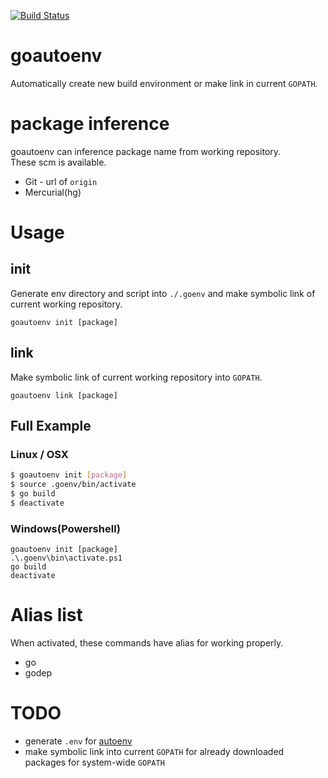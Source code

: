 [![Build Status](https://travis-ci.org/Perlmint/goautoenv.svg)](https://travis-ci.org/Perlmint/goautoenv)
# goautoenv

Automatically create new build environment or make link in current `GOPATH`.

# package inference
goautoenv can inference package name from working repository.  
These scm is available.

* Git - url of `origin`
* Mercurial(hg)


# Usage

## init
Generate env directory and script into `./.goenv` and make symbolic link of current working repository.
```
goautoenv init [package]
```

## link
Make symbolic link of current working repository into `GOPATH`.
```
goautoenv link [package]
```

## Full Example
### Linux / OSX
``` bash
$ goautoenv init [package]
$ source .goenv/bin/activate
$ go build
$ deactivate
```

### Windows(Powershell)
```
goautoenv init [package]
.\.goenv\bin\activate.ps1
go build
deactivate
```

# Alias list
When activated, these commands have alias for working properly.

* go
* godep

# TODO
* generate `.env` for [autoenv](https://github.com/kennethreitz/autoenv)
* make symbolic link into current `GOPATH` for already downloaded packages for system-wide `GOPATH`
